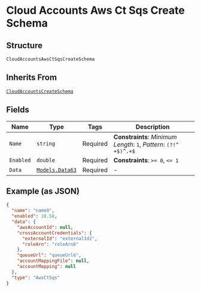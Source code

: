 
# Cloud Accounts Aws Ct Sqs Create Schema

## Structure

`CloudAccountsAwsCtSqsCreateSchema`

## Inherits From

[`CloudAccountsCreateSchema`](../../doc/models/cloud-accounts-create-schema.md)

## Fields

| Name | Type | Tags | Description |
|  --- | --- | --- | --- |
| `Name` | `string` | Required | **Constraints**: *Minimum Length*: `1`, *Pattern*: `(?!^ +$)^.+$` |
| `Enabled` | `double` | Required | **Constraints**: `>= 0`, `<= 1` |
| `Data` | [`Models.Data63`](../../doc/models/data-63.md) | Required | - |

## Example (as JSON)

```json
{
  "name": "name0",
  "enabled": 18.58,
  "data": {
    "awsAccountId": null,
    "crossAccountCredentials": {
      "externalId": "externalId2",
      "roleArn": "roleArn6"
    },
    "queueUrl": "queueUrl6",
    "accountMappingFile": null,
    "accountMapping": null
  },
  "type": "AwsCtSqs"
}
```

